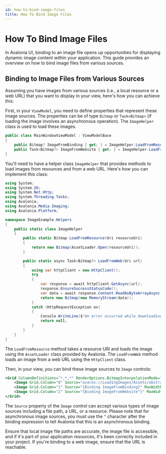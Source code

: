 ```yaml
---
id: how-to-bind-image-files
title: How To Bind Image Files
---
```



# How To Bind Image Files

<GitHubSampleLink title="Loadimg Images" link="https://github.com/AvaloniaUI/AvaloniaUI.QuickGuides/tree/main/LoadingImages"/>


In Avalonia UI, binding to an image file opens up opportunities for displaying dynamic image content within your application. This guide provides an overview on how to bind image files from various sources.

## Binding to Image Files from Various Sources

Assuming you have images from various sources (i.e., a local resource or a web URL) that you want to display in your view, here's how you can achieve this:

First, in your `ViewModel`, you need to define properties that represent these image sources. The properties can be of type `Bitmap` or `Task<Bitmap>` (if loading the image involves an asynchronous operation). The `ImageHelper` class is used to load these images.

```csharp
public class MainWindowViewModel : ViewModelBase
{
    public Bitmap? ImageFromBinding { get; } = ImageHelper.LoadFromResource(new Uri("avares://LoadingImages/Assets/abstract.jpg"));
    public Task<Bitmap?> ImageFromWebsite { get; } = ImageHelper.LoadFromWeb(new Uri("https://upload.wikimedia.org/wikipedia/commons/4/41/NewtonsPrincipia.jpg"));
}
```

You'll need to have a helper class `ImageHelper` that provides methods to load images from resources and from a web URL. Here's how you can implement this class:

```csharp
using System;
using System.IO;
using System.Net.Http;
using System.Threading.Tasks;
using Avalonia;
using Avalonia.Media.Imaging;
using Avalonia.Platform;

namespace ImageExample.Helpers
{
    public static class ImageHelper
    {
        public static Bitmap LoadFromResource(Uri resourceUri)
        {
            return new Bitmap(AssetLoader.Open(resourceUri));
        }

        public static async Task<Bitmap?> LoadFromWeb(Uri url)
        {
            using var httpClient = new HttpClient();
            try
            {
                var response = await httpClient.GetAsync(url);
                response.EnsureSuccessStatusCode();
                var data = await response.Content.ReadAsByteArrayAsync();
                return new Bitmap(new MemoryStream(data));
            }
            catch (HttpRequestException ex)
            {
                Console.WriteLine($"An error occurred while downloading image '{url}' : {ex.Message}");
                return null;
            }
        }
    }
}
```

The `LoadFromResource` method takes a resource URI and loads the image using the `AssetLoader` class provided by Avalonia. The `LoadFromWeb` method loads an image from a web URL using the `HttpClient` class.

Then, in your view, you can bind these image sources to `Image` controls:

```xml
<Grid ColumnDefinitions="*,*,*" RenderOptions.BitmapInterpolationMode="HighQuality">
    <Image Grid.Column="0" Source="avares://LoadingImages/Assets/abstract.jpg" MaxWidth="300" />
    <Image Grid.Column="1" Source="{Binding ImageFromBinding}" MaxWidth="300" />
    <Image Grid.Column="2" Source="{Binding ImageFromWebsite^}" MaxWidth="300" />
</Grid>
```

The `Source` property of the `Image` control can accept various types of image sources including a file path, a URL, or a resource. Please note that for asynchronous image sources, you must use the `^` character after the binding expression to tell Avalonia that this is an asynchronous binding.

Ensure that local image file paths are accurate, the image file is accessible, and if it's part of your application resources, it's been correctly included in your project. If you're binding to a web image, ensure that the URL is reachable.









